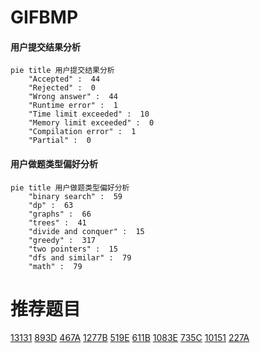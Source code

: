 # GIFBMP

<!-- tabs:start -->



#### **用户提交结果分析**

```mermaid
pie title 用户提交结果分析
    "Accepted" :  44
    "Rejected" :  0
    "Wrong answer" :  44
    "Runtime error" :  1
    "Time limit exceeded" :  10
    "Memory limit exceeded" :  0
    "Compilation error" :  1
    "Partial" :  0
```

#### **用户做题类型偏好分析**

```mermaid
pie title 用户做题类型偏好分析
    "binary search" :  59
    "dp" :  63
    "graphs" :  66
    "trees" :  41
    "divide and conquer" :  15
    "greedy" :  317
    "two pointers" :  15
    "dfs and similar" :  79
    "math" :  79
```



<!-- tabs:end -->
# 推荐题目
[13131](https://codeforces.com/contest/1313/problem/1)
[893D](https://codeforces.com/contest/893/problem/D)
[467A](https://codeforces.com/contest/467/problem/A)
[1277B](https://codeforces.com/contest/1277/problem/B)
[519E](https://codeforces.com/contest/519/problem/E)
[611B](https://codeforces.com/contest/611/problem/B)
[1083E](https://codeforces.com/contest/1083/problem/E)
[735C](https://codeforces.com/contest/735/problem/C)
[10151](https://codeforces.com/contest/1015/problem/1)
[227A](https://codeforces.com/contest/227/problem/A)
